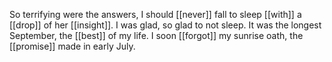 So terrifying were the answers, I should [[never]] fall to sleep [[with]] a [[drop]] of her [[insight]]. I was glad, so glad to not sleep. It was the longest September, the [[best]] of my life. I soon [[forgot]] my sunrise oath, the [[promise]] made in early July.